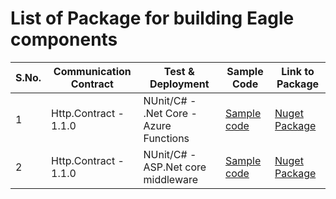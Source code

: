 # List of Package for building Eagle components

S.No. | Communication Contract | Test & Deployment | Sample Code | Link to Package
---|---|---|---|---
1 | Http.Contract - 1.1.0 | NUnit/C# - .Net Core -Azure Functions | [Sample code](https://github.com/WonderTools/Eagle.Documentation/tree/master/Samples/S001-asp.net-core-azure-functions#creating-eagle-c-nunit-in-net-core-http-azure-function) | [Nuget Package](https://www.nuget.org/packages/WonderTools.Eagle.Http.NUnit/)
2 | Http.Contract - 1.1.0 | NUnit/C# - ASP.Net core middleware | [Sample code](https://github.com/WonderTools/Eagle.Documentation/blob/master/Samples/S002-asp.net-core-middleware/ReadMe.md#readme) | [Nuget Package](https://www.nuget.org/packages/WonderTools.Eagle.Http.NUnit/)
